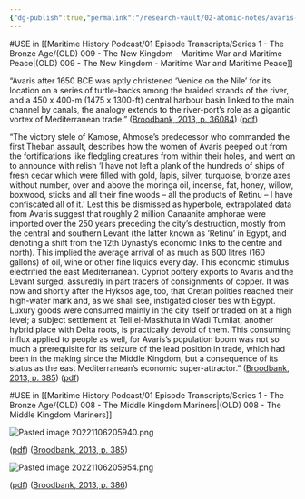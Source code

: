```yaml
---
{"dg-publish":true,"permalink":"/research-vault/02-atomic-notes/avaris-grew-rapidly-after-1650-bce-and-the-victory-stele-of-kamose-provides-great-insight-into-the-economic-trade-dynamics/"}
---
```


#USE in [[Maritime History Podcast/01 Episode Transcripts/Series 1 - The Bronze Age/(OLD) 009 - The New Kingdom -  Maritime War and Maritime Peace\|(OLD) 009 - The New Kingdom -  Maritime War and Maritime Peace]]

“Avaris after 1650 BCE was aptly christened ‘Venice on the Nile’ for its location on a series of turtle-backs among the braided strands of the river, and a 450 x 400-m (1475 x 1300-ft) central harbour basin linked to the main channel by canals, the analogy extends to the river-port’s role as a gigantic vortex of Mediterranean trade.” ([Broodbank, 2013, p. 36084](zotero://select/library/items/IR54JIQG)) ([pdf](zotero://open-pdf/library/items/85K7BT2G?page=360&annotation=L43GW85E))

“The victory stele of Kamose, Ahmose’s predecessor who commanded the first Theban assault, describes how the women of Avaris peeped out from the fortifications like fledgling creatures from within their holes, and went on to announce with relish ‘I have not left a plank of the hundreds of ships of fresh cedar which were filled with gold, lapis, silver, turquoise, bronze axes without number, over and above the moringa oil, incense, fat, honey, willow, boxwood, sticks and all their fine woods – all the products of Retinu – I have confiscated all of it.’ Lest this be dismissed as hyperbole, extrapolated data from Avaris suggest that roughly 2 million Canaanite amphorae were imported over the 250 years preceding the city’s destruction, mostly from the central and southern Levant (the latter known as ‘Retinu’ in Egypt, and denoting a shift from the 12th Dynasty’s economic links to the centre and north). This implied the average arrival of as much as 600 litres (160 gallons) of oil, wine or other fine liquids every day. This economic stimulus electrified the east Mediterranean. Cypriot pottery exports to Avaris and the Levant surged, assuredly in part tracers of consignments of copper. It was now and shortly after the Hyksos age, too, that Cretan polities reached their high-water mark and, as we shall see, instigated closer ties with Egypt. Luxury goods were consumed mainly in the city itself or traded on at a high level; a subject settlement at Tell el-Maskhuta in Wadi Tumilat, another hybrid place with Delta roots, is practically devoid of them. This consuming influx applied to people as well, for Avaris’s population boom was not so much a prerequisite for its seizure of the lead position in trade, which had been in the making since the Middle Kingdom, but a consequence of its status as the east Mediterranean’s economic super-attractor.” ([Broodbank, 2013, p. 385](zotero://select/library/items/IR54JIQG)) ([pdf](zotero://open-pdf/library/items/85K7BT2G?page=361&annotation=896687BK))

#USE in [[Maritime History Podcast/01 Episode Transcripts/Series 1 - The Bronze Age/(OLD) 008 - The Middle Kingdom Mariners\|(OLD) 008 - The Middle Kingdom Mariners]]

![Pasted image 20221106205940.png](/img/user/zz%20Images%20Dump/Pasted%20image%2020221106205940.png) 

([pdf](zotero://open-pdf/library/items/85K7BT2G?page=361&annotation=WTRSTRG7)) ([Broodbank, 2013, p. 385](zotero://select/library/items/IR54JIQG))

![Pasted image 20221106205954.png](/img/user/zz%20Images%20Dump/Pasted%20image%2020221106205954.png) 

([pdf](zotero://open-pdf/library/items/85K7BT2G?page=362&annotation=7N2XVPLX)) ([Broodbank, 2013, p. 386](zotero://select/library/items/IR54JIQG))